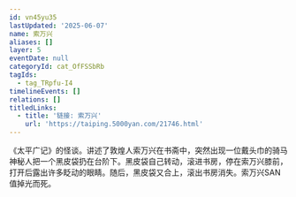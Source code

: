 ```yaml
---
id: vn45yu35
lastUpdated: '2025-06-07'
name: 索万兴
aliases: []
layer: 5
eventDate: null
categoryId: cat_OfFSSbRb
tagIds:
  - tag_TRpfu-I4
timelineEvents: []
relations: []
titledLinks:
  - title: '链接: 索万兴'
    url: 'https://taiping.5000yan.com/21746.html'
---
```

《太平广记》的怪谈。讲述了敦煌人索万兴在书斋中，突然出现一位戴头巾的骑马神秘人把一个黑皮袋扔在台阶下。黑皮袋自己转动，滚进书房，停在索万兴膝前，打开后露出许多眨动的眼睛。随后，黑皮袋又合上，滚出书房消失。索万兴SAN值掉光而死。
